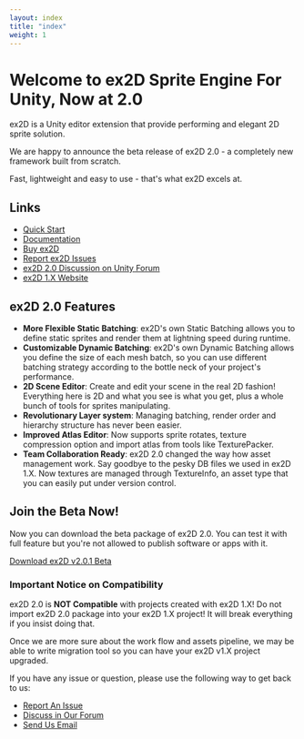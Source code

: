 ```yaml
---
layout: index
title: "index"
weight: 1
---
```



# Welcome to ex2D Sprite Engine For Unity, Now at 2.0

ex2D is a Unity editor extension that provide performing and elegant 2D sprite solution.

We are happy to announce the beta release of ex2D 2.0 - a completely new framework built from scratch.

Fast, lightweight and easy to use - that's what ex2D excels at.

## Links 

- [Quick Start][1]
- [Documentation][2]
- [Buy ex2D][9]
- [Report ex2D Issues][3]
- [ex2D 2.0 Discussion on Unity Forum][4]
- [ex2D 1.X Website][5]

[1]: ./docs/quick-start/
[2]: ./docs/
[9]: http://ex-dev.com/store/
[3]: https://github.com/exdev/ex2d/issues
[4]: http://forum.unity3d.com/threads/101811-ex2D-the-best-2D-sprite-solution-for-Unity-RELEASED
[5]: http://exdev.webfactional.com/ex2d/

## ex2D 2.0 Features

- __More Flexible Static Batching__: ex2D's own Static Batching allows you to define static sprites and render
them at lightning speed during runtime. 
- __Customizable Dynamic Batching__: ex2D's own Dynamic Batching allows you define the size of each mesh batch,
 so you can use different batching strategy according to the bottle neck of your project's performance. 
- __2D Scene Editor__: Create and edit your scene in the real 2D fashion! Everything here is 2D and what you see
 is what you get, plus a whole bunch of tools for sprites manipulating.
- __Revolutionary Layer system__: Managing batching, render order and hierarchy structure has never been easier.
- __Improved Atlas Editor__: Now supports sprite rotates, texture compression option and import atlas from tools
 like TexturePacker.
- __Team Collaboration Ready__: ex2D 2.0 changed the way how asset management work. Say goodbye to the pesky DB
 files we used in ex2D 1.X. Now textures are managed through TextureInfo, an asset type that you can easily put
 under version control.

## Join the Beta Now!

Now you can download the beta package of ex2D 2.0. You can test it with full feature but you're not allowed to publish software or apps with it.

<a href="./download/ex2d_v2.0.1_beta_130818.unitypackage" class="downloadBtn">Download ex2D v2.0.1 Beta</a>

### Important Notice on Compatibility

ex2D 2.0 is __NOT Compatible__ with projects created with ex2D 1.X! Do not import ex2D 2.0 package into your ex2D 1.X project!
 It will break everything if you insist doing that. 

Once we are more sure about the work flow and assets pipeline, we may be able to write migration tool so you can have your 
 ex2D v1.X project upgraded.

If you have any issue or question, please use the following way to get back to us:

- [Report An Issue][6]
- [Discuss in Our Forum][7]
- [Send Us Email][8]

[6]: https://github.com/exdev/ex2d/issues
[7]: http://forum.ex-dev.com/
[8]: mailto:support@ex-dev.com 





